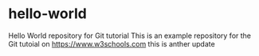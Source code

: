 # hello-world
Hello World repository for Git tutorial
This is an example repository for the Git tutoial on 
https://www.w3schools.com
this is anther update
